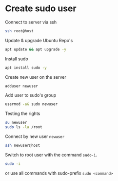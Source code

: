 # Create sudo user

Connect to server via ssh
```bash
ssh root@host
```

Update & upgrade Ubuntu Repo's

```bash
apt update && apt upgrade -y
```

Install sudo

```bash
apt install sudo -y
```

Create new user on the server

```bash
adduser newuser
```

Add user to sudo's group

```bash
usermod -aG sudo newuser
```

Testing the rights

```bash
su newuser
sudo ls -la /root
```

Connect by new user `newuser`

```bash
ssh newuser@host
```

Switch to root user with the command `sudo-i`.

```bash
sudo -i
```

or use all commands with sudo-prefix `sudo <command>`